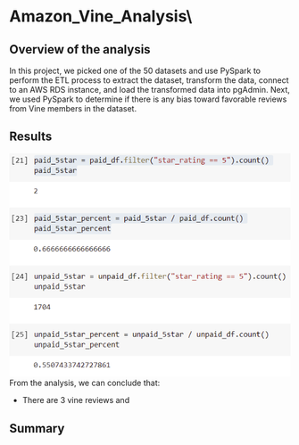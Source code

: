 # Amazon_Vine_Analysis\

## Overview of the analysis
In this project, we picked one of the 50 datasets and use PySpark to perform the ETL process to extract the dataset, transform the data, connect to an AWS RDS instance, and load the transformed data into pgAdmin. Next, we used PySpark to determine if there is any bias toward favorable reviews from Vine members in the dataset. 

## Results
![capture](Capture.PNG)
From the analysis, we can conclude that:
- There are 3 vine reviews and 

## Summary
